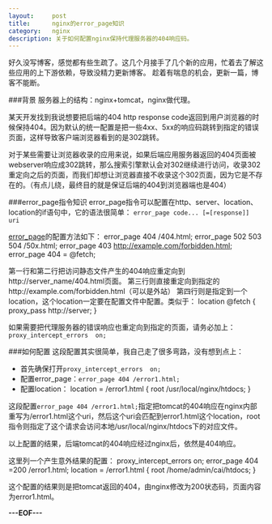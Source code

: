 ```yaml
---
layout:     post
title:      nginx的error_page知识
category:   nginx
description: 关于如何配置nginx保持代理服务器的404响应码。
---
```


好久没写博客，感觉都有些生疏了。这几个月接手了几个新的应用，忙着去了解这些应用的上下游依赖，导致没精力更新博客。
趁着有喘息的机会，更新一篇，博客不能断。

###背景
服务器上的结构：nginx+tomcat，nginx做代理。

某天开发找到我说想要把后端的404 http response code返回到用户浏览器的时候保持404。因为默认的统一配置是把一些4xx、5xx的响应码跳转到指定的错误页面，这样导致客户端浏览器看到的是302跳转。

对于某些需要让浏览器收录的应用来说，如果后端应用服务器返回的404页面被webserver响应成302跳转，那么搜索引擎默认会对302继续进行访问，收录302重定向之后的页面，而我们却想让浏览器直接不收录这个302页面，因为它是不存在的。（有点儿绕，最终目的就是保证后端的404到浏览器端也是404）

###error_page指令知识
error_page指令可以配置在http、server、location、location的if语句中，它的语法很简单：
`error_page code... [=[response]] uri`

[error_page][]的配置方法如下：
     error_page   404          /404.html;
     error_page   502 503 504  /50x.html;
     error_page   403          http://example.com/forbidden.html;
     error_page   404          = @fetch;

第一行和第二行把访问静态文件产生的404响应重定向到http://server_name/404.html页面。
第三行则直接重定向到指定的http://example.com/forbidden.html（可以是外站）
第四行则是指定到一个location，这个location一定要在配置文件中配置。类似于：
     location @fetch {
          proxy_pass http://server;
     }

如果需要把代理服务器的错误响应也重定向到指定的页面，请务必加上：
`proxy_intercept_errors  on;`


###如何配置
这段配置其实很简单，我自己走了很多弯路，没有想到点上：
*   首先确保打开`proxy_intercept_errors  on;`
*   配置error_page：`error_page 404 /error1.html;`
*   配置location：
     location = /error1.html {
          root /usr/local/nginx/htdocs;
     }

这段配置`error_page 404 /error1.html;`指定把tomcat的404响应在nginx内部重写为/error1.html这个uri，然后这个uri会匹配到error1.html这个location，root指令则指定了这个请求会访问本地/usr/local/nginx/htdocs下的对应文件。

以上配置的结果，后端tomcat的404响应经过nginx后，依然是404响应。

这里列一个产生意外结果的配置：
     proxy_intercept_errors  on;
     error_page 404 =200 /error1.html;
     location = /error1.html {
          root /home/admin/cai/htdocs;
     }

这个配置的结果则是把tomcat返回的404，由nginx修改为200状态码，页面内容为error1.html。

**---EOF---**

[error_page]:   http://wiki.nginx.org/HttpCoreModule#error_page "error_page"
